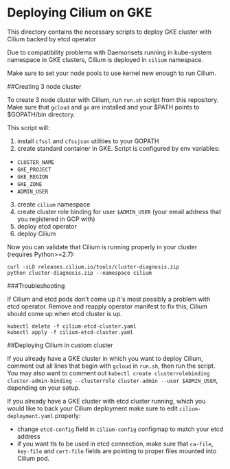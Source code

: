 # Deploying Cilium on GKE

This directory contains the necessary scripts to deploy GKE cluster with Cilium backed by etcd operator

Due to compatibility problems with Daemonsets running in kube-system namespace in GKE clusters, Cilium is deployed in `cilium` namespace.

Make sure to set your node pools to use kernel new enough to run Cilium.

##Creating 3 node cluster

To create 3 node cluster with Cilium, run `run.sh` script from this repository.
Make sure that `gcloud` and `go` are installed and your $PATH points to $GOPATH/bin directory.

This script will:
1. install `cfssl` and `cfssjson` utilities to your GOPATH
2. create standard container in GKE. Script is configured by env variables:
  - `CLUSTER_NAME`
  - `GKE_PROJECT`
  - `GKE_REGION`
  - `GKE_ZONE`
  - `ADMIN_USER`
3. create `cilium` namespace
4. create cluster role binding for user `$ADMIN_USER` (your email address that you registered in GCP with)
5. deploy etcd operator
6. deploy Cilium


Now you can validate that Cilium is running properly in your cluster (requires Python>=2.7):
```
curl -sLO releases.cilium.io/tools/cluster-diagnosis.zip
python cluster-diagnosis.zip --namespace cilium
```

###Troubleshooting

If Cilium and etcd pods don't come up it's most possibly a problem with etcd operator. Remove and reapply operator manifest to fix this, Cilium should come up when etcd cluster is up.

```
kubectl delete -f cilium-etcd-cluster.yaml
kubectl apply -f cilium-etcd-cluster.yaml
```

##Deploying Cilium in custom cluster

If you already have a GKE cluster in which you want to deploy Cilium, comment out all lines that begin with `gcloud` in `run.sh`, then run the script. You may also want to comment out `kubectl create clusterrolebinding cluster-admin-binding --clusterrole cluster-admin --user $ADMIN_USER`, depending on your setup.

If you already have a GKE cluster with etcd cluster running, which you would like to back your Cilium deployment make sure to edit `cilium-deployment.yaml` properly:
* change `etcd-config` field in `cilium-config` configmap to match your etcd address
* if you want tls to be used in etcd connection, make sure that `ca-file`, `key-file` and `cert-file` fields are pointing to proper files mounted into Cilium pod.
